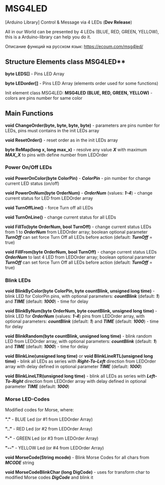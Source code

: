 # MSG4LED
[Arduino Library] Control &amp; Message via 4 LEDs (**Dev Release**)

All in our World can be presented by 4 LEDs (BLUE, RED, GREEN, YELLOW), this is a Arduino-library can help you do it.

Описание функций на русском язык: https://ecoum.com/msg4led/

## Structure Elements class MSG4LED**
**byte LEDS[]** - Pins LED Array

**byte LEDorder[]** - Pins LED Array (elements order used for some functions)


Init element class MSG4LED: 
**MSG4LED (BLUE, RED, GREEN, YELLOW)** - colors are pins number for same color

## Main Functions
**void ChangeOrder(byte, byte, byte, byte)** - parameters are pins number for LEDs, pins must contains in the init LEDs array

**void ResetOrder()** - reset order as in the init LEDs array

**byte ReMap(long x, long max_x)** - resolve any value ***X*** with maximum ***MAX_X*** to pins with define number from LEDOrder

### Power On/Off LEDs
**void PowerOnColor(byte ColorPin)** - ***ColorPin*** - pin number for change current LED status (on/off)

**void PowerOnNum(byte OrderNum)** - ***OrderNum*** (values: ***1-4***) - change current status for LED from LEDOrder array

**void TurnOffLine()** - force Turn off all LEDs

**void TurnOnLine()** - change current status for all LEDs


**void FillTo(byte OrderNum, bool TurnOff)** - change current status LEDs from 1 to ***OrderNum*** from LEDOrder array; boolean optional parameter ***TurnOff*** can set force Turn Off all LEDs before action (default: ***TurnOff*** = true)

**void FillFrom(byte OrderNum, bool TurnOff)** - change current status LEDs ***OrderNum*** to last 4 LED from LEDOrder array; boolean optional parameter ***TurnOff*** can set force Turn Off all LEDs before action (default: ***TurnOff*** = true)

### Blink LEDs
**void BlinkByColor(byte ColorPin, byte countBlink, unsigned long time)** - blink LED for ColorPin pins, with optional parameters: ***countBlink*** (default: ***1***) and ***TIME*** (default: ***1000***) - time for delay

**void BlinkByNum(byte OrderNum, byte countBlink, unsigned long time)** - blink LED for ***OrderNum*** (values: ***1-4***) pins from LEDOrder array, with optional parameters: ***countBlink*** (default: ***1***) and ***TIME*** (default: ***1000***) - time for delay

**void BlinkRandom(byte countBlink, unsigned long time)** - blink random LED from LEDOrder array, with optional parameters: ***countBlink*** (default: ***1***) and ***TIME*** (default: ***1000***) - time for delay

**void BlinkLine(unsigned long time)** or **void BlinkLineRTL(unsigned long time)** - blink all LEDs as series with ***Right-To-Left*** direction from LEDOrder array with delay defined in optional parameter ***TIME*** (default: ***1000***)

**void BlinkLineLTR(unsigned long time)** - blink all LEDs as series with ***Left-To-Right*** direction from LEDOrder array with delay defined in optional parameter ***TIME*** (default: ***1000***)


### Morse LED-Codes
Modified codes for Morse, where:

**"."** - BLUE Led (or #1 from LEDOrder Array)

**".."** - RED Led (or #2 from LEDOrder Array)

**"-"** - GREEN Led (or #3 from LEDOrder Array)

**"--"** - YELLOW Led (or #4 from LEDOrder Array)

**void MorseCode(String mcode)** - Blink Morse Codes for all chars from ***MCODE*** string

**void MorseCodeBlinkChar (long DigCode)** - uses for transform char to modified Morse codes ***DigCode*** and blink it
